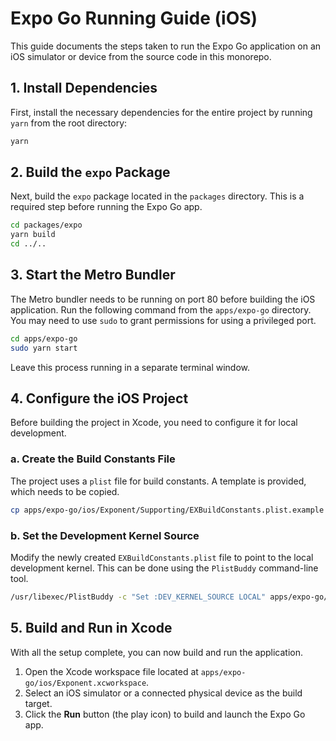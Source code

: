 # Expo Go Running Guide (iOS)

This guide documents the steps taken to run the Expo Go application on an iOS simulator or device from the source code in this monorepo.

## 1. Install Dependencies

First, install the necessary dependencies for the entire project by running `yarn` from the root directory:

```bash
yarn
```

## 2. Build the `expo` Package

Next, build the `expo` package located in the `packages` directory. This is a required step before running the Expo Go app.

```bash
cd packages/expo
yarn build
cd ../..
```

## 3. Start the Metro Bundler

The Metro bundler needs to be running on port 80 before building the iOS application. Run the following command from the `apps/expo-go` directory. You may need to use `sudo` to grant permissions for using a privileged port.

```bash
cd apps/expo-go
sudo yarn start
```

Leave this process running in a separate terminal window.

## 4. Configure the iOS Project

Before building the project in Xcode, you need to configure it for local development.

### a. Create the Build Constants File

The project uses a `plist` file for build constants. A template is provided, which needs to be copied.

```bash
cp apps/expo-go/ios/Exponent/Supporting/EXBuildConstants.plist.example apps/expo-go/ios/Exponent/Supporting/EXBuildConstants.plist
```

### b. Set the Development Kernel Source

Modify the newly created `EXBuildConstants.plist` file to point to the local development kernel. This can be done using the `PlistBuddy` command-line tool.

```bash
/usr/libexec/PlistBuddy -c "Set :DEV_KERNEL_SOURCE LOCAL" apps/expo-go/ios/Exponent/Supporting/EXBuildConstants.plist
```

## 5. Build and Run in Xcode

With all the setup complete, you can now build and run the application.

1.  Open the Xcode workspace file located at `apps/expo-go/ios/Exponent.xcworkspace`.
2.  Select an iOS simulator or a connected physical device as the build target.
3.  Click the **Run** button (the play icon) to build and launch the Expo Go app.
